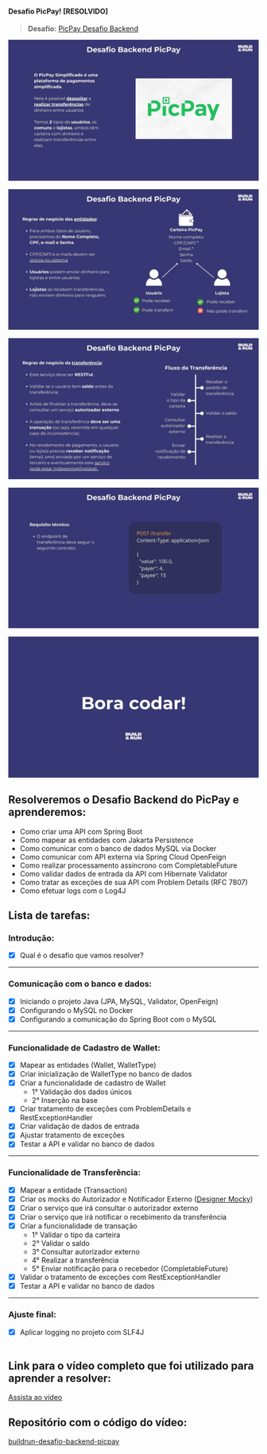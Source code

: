 
#### Desafio PicPay! [RESOLVIDO]


> **Desafio:** [PicPay Desafio Backend](https://github.com/PicPay/picpay-desafio-backend)

![Imagem 1](1.jpg)

![Imagem 2](2.jpg)

![Imagem 3](3.jpg)

![Imagem 4](4.jpg)

![Imagem 5](5.jpg)



## Resolveremos o Desafio Backend do PicPay e aprenderemos:

- Como criar uma API com Spring Boot
- Como mapear as entidades com Jakarta Persistence
- Como comunicar com o banco de dados MySQL via Docker
- Como comunicar com API externa via Spring Cloud OpenFeign
- Como realizar processamento assíncrono com CompletableFuture
- Como validar dados de entrada da API com Hibernate Validator
- Como tratar as exceções de sua API com Problem Details (RFC 7807)
- Como efetuar logs com o Log4J

## Lista de tarefas:

### Introdução:

- [x] Qual é o desafio que vamos resolver?

---

### Comunicação com o banco e dados:

- [x] Iniciando o projeto Java (JPA, MySQL, Validator, OpenFeign)
- [x] Configurando o MySQL no Docker
- [x] Configurando a comunicação do Spring Boot com o MySQL

---

### Funcionalidade de Cadastro de Wallet:

- [x] Mapear as entidades (Wallet, WalletType)
- [x] Criar inicialização de WalletType no banco de dados
- [x] Criar a funcionalidade de cadastro de Wallet
  - 1° Validação dos dados únicos
  - 2° Inserção na base
- [x] Criar tratamento de exceções com ProblemDetails e RestExceptionHandler
- [x] Criar validação de dados de entrada
- [x] Ajustar tratamento de exceções
- [x] Testar a API e validar no banco de dados

---

### Funcionalidade de Transferência:

- [x] Mapear a entidade (Transaction)
- [x] Criar os mocks do Autorizador e Notificador Externo ([Designer Mocky](https://designer.mocky.io/))
- [x] Criar o serviço que irá consultar o autorizador externo
- [x] Criar o serviço que irá notificar o recebimento da transferência
- [x] Criar a funcionalidade de transação
  - 1° Validar o tipo da carteira
  - 2° Validar o saldo
  - 3° Consultar autorizador externo
  - 4° Realizar a transferência
  - 5° Enviar notificação para o recebedor (CompletableFuture)
- [x] Validar o tratamento de exceções com RestExceptionHandler
- [x] Testar a API e validar no banco de dados

---

### Ajuste final:

- [x] Aplicar logging no projeto com SLF4J
<br><br>
## Link para o vídeo completo que foi  utilizado para aprender a resolver: 
[Assista ao vídeo](https://www.youtube.com/watch?v=dttXo48oXt4)
## Repositório com o código do vídeo:
[buildrun-desafio-backend-picpay](https://github.com/buildrun-tech/buildrun-desafio-backend-picpay)
